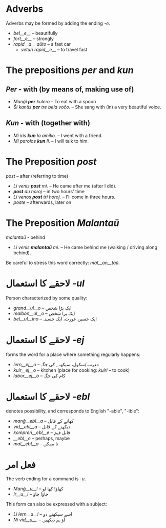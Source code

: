 # Adverbs

Adverbs may be formed by adding the ending *-e*.

- *bel__e__*   – beautifully
- *fort__e__*  – strongly
- *rapid__a__ aŭto*   – a fast car
	- *veturi rapid__e__*   – to travel fast


# The prepositions *per* and *kun*

## *Per* - with (by means of, making use of)

- *Manĝi __per__ kulero* – To eat with a spoon
- *Ŝi kantis __per__ tre bela voĉo.* – She sang with (in) a very beautiful voice.
 
## *Kun* - with (together with)        

- *Mi iris __kun__ la amiko.*    – I went with a friend.
- *Mi parolos __kun__ li.*       – I will talk to him.



# The Preposition *post*

*post* – after (referring to time)

- *Li venis __post__ mi.*   – He came after me (after I did).
- *__post__ du horoj* – in two hours' time
- *Li venos __post__ tri horoj.* – I'll come in three hours.
- *poste* – afterwards, later on


# The Preposition *Malantaŭ*

*malantaŭ* - behind

- *Li venis __malantaŭ__ mi.* – He came behind me (walking / driving along behind).

Be careful to stress this word correctly: *mal__an__taŭ*.
 
# لاحقے کا استعمال *-ul*

Person characterized by some quality:

- *grand__ul__o*  – ایک بڑا شخص
- *malbon__ul__o* – ایک برا شخص
- *bel__ul__ino*  – ایک حسین عورت، ایک حسینہ

 

# لاحقے کا استعمال *-ej*

forms the word for a place where something regularly happens:

- *lern__ej__o*  – مدرسہ/سکول، سیکھنے کی جگہ
- *kuir__ej__o*  – kitchen (place for cooking: *kuiri* – to cook)
- *labor__ej__o* – کام کی جگہ
 

# لاحقے کا استعمال *-ebl*

denotes possibility, and corresponds to English "-able", "-ible":

- *manĝ__ebl__a* – کھانے کے قابل
- *vid__ebl__a* – دیکھنے کے قابل
- *kompren__ebl__e* – قابل فہم
- *__ebl__e* – perhaps, maybe
- *mal__ebl__a* – نا ممکن


# فعل امر

The verb ending for a command is *-u*.

- *Manĝ__u__!*   – کھاؤ! کھا لو
- *Ir__u__!*   – جاؤ! جاؤ

This form can also be expressed with a subject:

- *Li lern__u__!* – اسے سیکھنے دو
- *Ni vid__u__.*  – آؤ ہم دیکھیں
 
